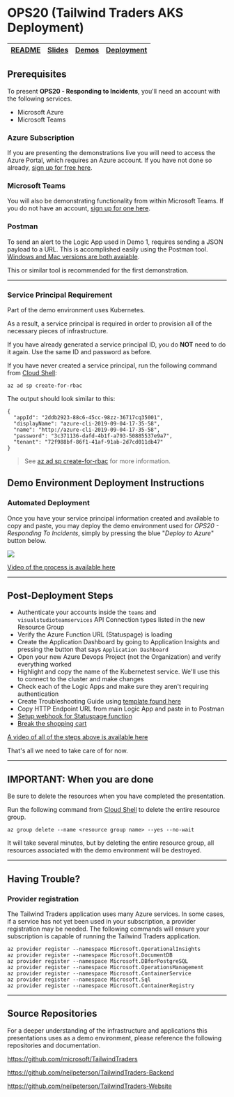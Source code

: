 # OPS20 (Tailwind Traders AKS Deployment)

| [README](/ops20/README.md) | [Slides](/ops20/slides/README.md) | [Demos](/ops20/demos/README.md) | [Deployment](/ops20/deployment/README.md)
|--------|-------|------------|------|

## Prerequisites

To present **OPS20 - Responding to Incidents**, you'll need an account with the following services.

- Microsoft Azure
- Microsoft Teams

### Azure Subscription

If you are presenting the demonstrations live you will need to access the Azure Portal, which requires an Azure account. If you have not done so already, [sign up for free here](https://portal.azure.com).

### Microsoft Teams

You will also be demonstrating functionality from within Microsoft Teams. If you do not have an account, [sign up for one here](https://teams.microsoft.com/start).

### Postman

To send an alert to the Logic App used in Demo 1, requires sending a JSON payload to a URL. This is accomplished easily using the Postman tool.[ Windows and Mac versions are both avaiable](https://www.getpostman.com/downloads/).

This or similar tool is recommended for the first demonstration. 

---

### Service Principal Requirement

Part of the demo environment uses Kubernetes.

As a result, a service principal is required in order to provision all of the necessary pieces of infrastructure.

If you have already generated a service principal ID, you do **NOT** need to do it again. Use the same ID and password as before.

If you have never created a service principal, run the following command from [Cloud Shell](https://shell.azure.com):

``` az cli
az ad sp create-for-rbac
```

The output should look similar to this:

``` az cli
{
  "appId": "2ddb2923-88c6-45cc-98zz-36717cq35001",
  "displayName": "azure-cli-2019-09-04-17-35-58",
  "name": "http://azure-cli-2019-09-04-17-35-58",
  "password": "3c371136-dafd-4b1f-a793-50885537e9a7",
  "tenant": "72f988bf-86f1-41af-91ab-2d7cd011db47"
}
```

>See [az ad sp create-for-rbac](https://docs.microsoft.com/en-us/cli/azure/ad/sp?WT.mc_id=none-github-nepeters&view=azure-cli-latest#az-ad-sp-create-for-rbac) for more information.

## Demo Environment Deployment Instructions

### Automated Deployment

Once you have your service principal information created and available to copy and paste, you may deploy the demo environment used for *OPS20 - Responding To Incidents*, simply by pressing the blue "*Deploy to Azure*" button below.

<a href="https://portal.azure.com/#create/Microsoft.Template/uri/https%3A%2F%2Fraw.githubusercontent.com%2Fneilpeterson%2Ftailwind-reference-deployment%2Fmaster%2Fdeployment-artifacts-aks%2Fazuredeploy.json" target="_blank">
    <img src="http://azuredeploy.net/deploybutton.png"/>
</a>

[Video of the process is available here](https://globaleventcdn.blob.core.windows.net/assets/ops/ops20/video/TTT_DirectorsCut.mp4)

---

## Post-Deployment Steps

- Authenticate your accounts inside the `teams` and `visualstudioteamservices` API Connection types listed in the new Resource Group
-  Verify the Azure Function URL (Statuspage) is loading
- Create the Application Dashboard by going to Application Insights and pressing the button that says `Application Dashboard`
- Open your new Azure Devops Project (not the Organization) and verify everything worked
- Highlight and copy the name of the Kubernetest service. We'll use this to connect to the cluster and make changes
- Check each of the Logic Apps and make sure they aren't requiring authentication
- Create Troubleshooting Guide using [template found here](../demos/02/TroubleshootingGuide_ARM_Template.json)
- Copy HTTP Endpoint URL from main Logic App and paste in to Postman 
- [Setup webhook for Statuspage function](statuspage/README.md)
- [Break the shopping cart](break_tailwindtraders/README.md)

[A video of all of the steps above is available here]()

That's all we need to take care of for now.

---

## **IMPORTANT:** When you are done

Be sure to delete the resources when you have completed the presentation.

Run the following command from [Cloud Shell](https://shell.azure.com) to delete the entire resource group.

``` az cli
az group delete --name <resource group name> --yes --no-wait
```

It will take several minutes, but by deleting the entire resource group, all resources associated with the demo environment will be destroyed.

---

## Having Trouble?

### Provider registration

The Tailwind Traders application uses many Azure services. In some cases, if a service has not yet been used in your subscription, a provider registration may be needed. The following commands will ensure your subscription is capable of running the Tailwind Traders application.

``` az cli
az provider register --namespace Microsoft.OperationalInsights
az provider register --namespace Microsoft.DocumentDB
az provider register --namespace Microsoft.DBforPostgreSQL
az provider register --namespace Microsoft.OperationsManagement
az provider register --namespace Microsoft.ContainerService
az provider register --namespace Microsoft.Sql
az provider register --namespace Microsoft.ContainerRegistry
```

---

## Source Repositories

For a deeper understanding of the infrastructure and applications this presentations uses as a demo environment, please reference the following repositories and documentation.

https://github.com/microsoft/TailwindTraders

https://github.com/neilpeterson/TailwindTraders-Backend

https://github.com/neilpeterson/TailwindTraders-Website
